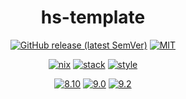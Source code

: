<div align="center">

# hs-template

[![GitHub release (latest SemVer)](https://img.shields.io/github/v/release/tbidne/hs-template?include_prereleases&sort=semver)](https://github.com/tbidne/hs-template/releases/)
[![MIT](https://img.shields.io/github/license/tbidne/hs-template?color=blue)](https://opensource.org/licenses/MIT)

[![nix](https://img.shields.io/github/workflow/status/tbidne/hs-template/nix/main?label=nix%209.2&&logo=nixos&logoColor=85c5e7&labelColor=2f353c)](https://github.com/tbidne/hs-template/actions/workflows/nix_ci.yaml)
[![stack](https://img.shields.io/github/workflow/status/tbidne/hs-template/stack/main?label=stack%2019&logoColor=white&labelColor=2f353c)](https://github.com/tbidne/hs-template/actions/workflows/stack_ci.yaml)
[![style](https://img.shields.io/github/workflow/status/tbidne/hs-template/style/main?label=style&logoColor=white&labelColor=2f353c)](https://github.com/tbidne/hs-template/actions/workflows/style_ci.yaml)

[![8.10](https://img.shields.io/github/workflow/status/tbidne/hs-template/8.10/main?label=8.10&logo=haskell&logoColor=904d8c&labelColor=2f353c)](https://github.com/tbidne/hs-template/actions/workflows/ghc_8-10.yaml)
[![9.0](https://img.shields.io/github/workflow/status/tbidne/hs-template/9.0/main?label=9.0&logo=haskell&logoColor=904d8c&labelColor=2f353c)](https://github.com/tbidne/hs-template/actions/workflows/ghc_9-0.yaml)
[![9.2](https://img.shields.io/github/workflow/status/tbidne/hs-template/9.2/main?label=9.2&logo=haskell&logoColor=904d8c&labelColor=2f353c)](https://github.com/tbidne/hs-template/actions/workflows/ghc_9-2.yaml)

</div>